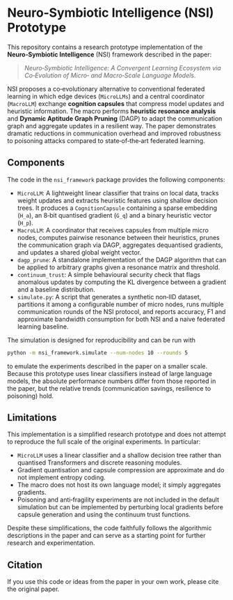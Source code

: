 # Neuro‑Symbiotic Intelligence (NSI) Prototype

This repository contains a research prototype implementation of the
**Neuro‑Symbiotic Intelligence** (NSI) framework described in the paper:

> *Neuro‑Symbiotic Intelligence: A Convergent Learning Ecosystem via
> Co‑Evolution of Micro‑ and Macro‑Scale Language Models*.

NSI proposes a co‑evolutionary alternative to conventional federated
learning in which edge devices (``MicroLLMs``) and a central
coordinator (``MacroLLM``) exchange **cognition capsules** that
compress model updates and heuristic information.  The macro performs
**heuristic resonance analysis** and **Dynamic Aptitude Graph
Pruning** (DAGP) to adapt the communication graph and aggregate
updates in a resilient way.  The paper demonstrates dramatic
reductions in communication overhead and improved robustness to
poisoning attacks compared to state‑of‑the‑art federated learning.

## Components

The code in the `nsi_framework` package provides the following
components:

* `MicroLLM`: A lightweight linear classifier that trains on local
  data, tracks weight updates and extracts heuristic features using
  shallow decision trees.  It produces a `CognitionCapsule` containing
  a sparse embedding (`H_a`), an 8‑bit quantised gradient (`G_q`) and
  a binary heuristic vector (`H_p`).
* `MacroLLM`: A coordinator that receives capsules from multiple
  micro nodes, computes pairwise resonance between their heuristics,
  prunes the communication graph via DAGP, aggregates dequantised
  gradients, and updates a shared global weight vector.
* `dagp_prune`: A standalone implementation of the DAGP algorithm that
  can be applied to arbitrary graphs given a resonance matrix and
  threshold.
* `continuum_trust`: A simple behavioural security check that flags
  anomalous updates by computing the KL divergence between a gradient
  and a baseline distribution.
* `simulate.py`: A script that generates a synthetic non‑IID dataset,
  partitions it among a configurable number of micro nodes, runs
  multiple communication rounds of the NSI protocol, and reports
  accuracy, F1 and approximate bandwidth consumption for both NSI and
  a naive federated learning baseline.

The simulation is designed for reproducibility and can be run with

```bash
python -m nsi_framework.simulate --num-nodes 10 --rounds 5
```

to emulate the experiments described in the paper on a smaller
scale.  Because this prototype uses linear classifiers instead of
large language models, the absolute performance numbers differ from
those reported in the paper, but the relative trends (communication
savings, resilience to poisoning) hold.

## Limitations

This implementation is a simplified research prototype and does not
attempt to reproduce the full scale of the original experiments.  In
particular:

* `MicroLLM` uses a linear classifier and a shallow decision tree
  rather than quantised Transformers and discrete reasoning modules.
* Gradient quantisation and capsule compression are approximate and do
  not implement entropy coding.
* The macro does not host its own language model; it simply
  aggregates gradients.
* Poisoning and anti‑fragility experiments are not included in the
  default simulation but can be implemented by perturbing local
  gradients before capsule generation and using the continuum trust
  functions.

Despite these simplifications, the code faithfully follows the
algorithmic descriptions in the paper and can serve as a starting
point for further research and experimentation.

## Citation

If you use this code or ideas from the paper in your own work, please
cite the original paper.